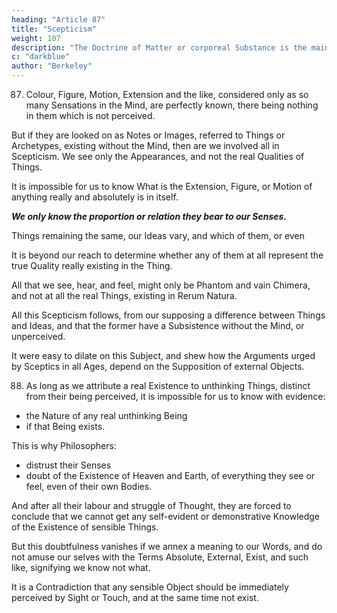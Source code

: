 ```yaml
---
heading: "Article 87"
title: "Scepticism"
weight: 107
description: "The Doctrine of Matter or corporeal Substance is the main Pillar and Support of Scepticism."
c: "darkblue"
author: "Berkeley"
---
```



87. Colour, Figure, Motion, Extension and the like, considered only as so many Sensations in the Mind, are perfectly known, there being nothing in them which is not perceived.

But if they are looked on as Notes or Images, referred to Things or Archetypes, existing without the Mind, then are we involved all in Scepticism. We see only the Appearances, and not the real Qualities of Things.

It is impossible for us to know What is the Extension, Figure, or Motion of anything really and absolutely is in itself. 

***We only know the proportion or relation they bear to our Senses.*** 

Things remaining the same, our Ideas vary, and which of them, or even 

It is beyond our reach to determine whether any of them at all represent the true Quality really existing in the Thing.

All that we see, hear, and feel, might only be Phantom and vain Chimera, and not at all the real Things, existing in Rerum Natura.

All this Scepticism follows, from our supposing a difference between Things and Ideas, and that the former have a Subsistence without the Mind, or unperceived. 

It were easy to dilate on this Subject, and shew how the Arguments urged by Sceptics in all Ages, depend on the Supposition of external Objects.


88. As long as we attribute a real Existence to unthinking Things, distinct from their being perceived, it is  impossible for us to know with evidence:
- the Nature of any real unthinking Being
- if that Being exists. 

This is why Philosophers:
- distrust their Senses
- doubt of the Existence of Heaven and Earth, of everything they see or feel, even of their own Bodies.

And after all their labour and struggle of Thought, they are forced to conclude that we cannot get any self-evident or demonstrative Knowledge of the Existence of sensible Things.

<!-- But all this Doubtfulness, which so bewilders and confounds the Mind, and makes Philosophy ridiculous in the Eyes of the World,  -->

But this doubtfulness vanishes if we annex a meaning to our Words, and do not amuse our selves with the Terms Absolute, External, Exist, and such like, signifying we know not what. 

It is a Contradiction  that any sensible Object should be immediately perceived by Sight or Touch, and at the same time not exist. 

<!-- to doubt of my own Being and the Being of those Things which I actually perceive by Sense.

 It being a manifest Contradiction,  -->

<!-- have no Existence in Nature, since the very Existence of an unthinking Being consists in being perceived. -->


